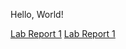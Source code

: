 Hello, World!

[Lab Report 1](lab-report-1-week-0.html)
[Lab Report 1](https://<your-username>.github.io/<your-lab-reports-repo>/lab-report-1-week-0.html)